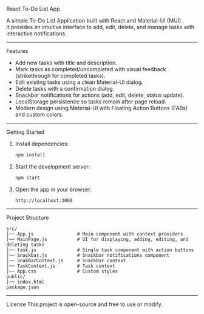  React To-Do List App

A simple To-Do List Application built with React and Material-UI (MUI) .  
It provides an intuitive interface to add, edit, delete, and manage tasks with interactive notifications.

---

 Features
 
- Add new tasks with title and description.
- Mark tasks as completed/uncompleted with visual feedback (strikethrough for completed tasks).
- Edit existing tasks using a clean Material-UI dialog.
- Delete tasks with a confirmation dialog.
- Snackbar notifications for actions (add, edit, delete, status update).
- LocalStorage persistence so tasks remain after page reload.
- Modern design using Material-UI with Floating Action Buttons (FABs) and custom colors.

---


Getting Started


1. Install dependencies:
   ```bash
   npm install
   ```

2. Start the development server:
   ```bash
   npm start
   ```

3. Open the app in your browser:
   ```
   http://localhost:3000
   ```

---

 Project Structure
```
src/
│── App.js                # Main component with context providers
│── MainPage.js           # UI for displaying, adding, editing, and deleting tasks
│── task.js               # Single task component with action buttons
│── Snackbar.js           # Snackbar notifications component
│── SnakBarContext.js     # Snackbar context
│── TaskContext.js        # Task context
│── App.css               # Custom styles
public/
│── index.html
package.json
```


---

License
This project is open-source and free to use or modify.
